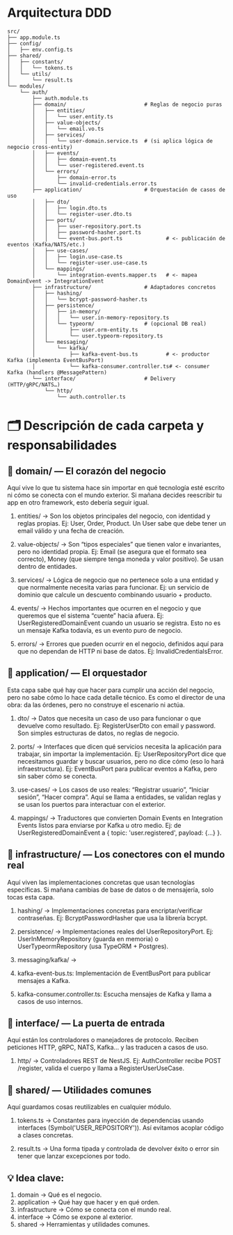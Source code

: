 # Arquitectura DDD

```
src/
├── app.module.ts
├── config/
│   ├── env.config.ts
├── shared/
│   ├── constants/
│   │   └── tokens.ts
│   └── utils/
│       └── result.ts
└── modules/
    └── auth/
        ├── auth.module.ts
        ├── domain/                         # Reglas de negocio puras
        │   ├── entities/
        │   │   └── user.entity.ts
        │   ├── value-objects/
        │   │   └── email.vo.ts
        │   ├── services/
        │   │   └── user-domain.service.ts  # (si aplica lógica de negocio cross-entity)
        │   ├── events/
        │   │   ├── domain-event.ts
        │   │   └── user-registered.event.ts
        │   └── errors/
        │       ├── domain-error.ts
        │       └── invalid-credentials.error.ts
        ├── application/                    # Orquestación de casos de uso
        │   ├── dto/
        │   │   ├── login.dto.ts
        │   │   └── register-user.dto.ts
        │   ├── ports/
        │   │   ├── user-repository.port.ts
        │   │   ├── password-hasher.port.ts
        │   │   └── event-bus.port.ts              # <- publicación de eventos (Kafka/NATS/etc.)
        │   ├── use-cases/
        │   │   ├── login.use-case.ts
        │   │   └── register-user.use-case.ts
        │   └── mappings/
        │       └── integration-events.mapper.ts   # <- mapea DomainEvent -> IntegrationEvent
        ├── infrastructure/                 # Adaptadores concretos
        │   ├── hashing/
        │   │   └── bcrypt-password-hasher.ts
        │   ├── persistence/
        │   │   ├── in-memory/
        │   │   │   └── user.in-memory-repository.ts
        │   │   └── typeorm/                # (opcional DB real)
        │   │       ├── user.orm-entity.ts
        │   │       └── user.typeorm-repository.ts
        │   └── messaging/
        │       └── kafka/
        │           ├── kafka-event-bus.ts         # <- productor Kafka (implementa EventBusPort)
        │           └── kafka-consumer.controller.ts# <- consumer Kafka (handlers @MessagePattern)
        └── interface/                      # Delivery (HTTP/gRPC/NATS…)
            └── http/
                └── auth.controller.ts

```

# 🗂️ Descripción de cada carpeta y responsabilidades

## 📂 domain/ — El corazón del negocio

Aquí vive lo que tu sistema hace sin importar en qué tecnología esté escrito ni cómo se conecta con el mundo exterior.
Si mañana decides reescribir tu app en otro framework, esto debería seguir igual.

1. entities/ → Son los objetos principales del negocio, con identidad y reglas propias.
Ej: User, Order, Product.
Un User sabe que debe tener un email válido y una fecha de creación.

2. value-objects/ → Son “tipos especiales” que tienen valor e invariantes, pero no identidad propia.
Ej: Email (se asegura que el formato sea correcto), Money (que siempre tenga moneda y valor positivo).
Se usan dentro de entidades.

3. services/ → Lógica de negocio que no pertenece solo a una entidad y que normalmente necesita varias para funcionar.
Ej: un servicio de dominio que calcule un descuento combinando usuario + producto.

4. events/ → Hechos importantes que ocurren en el negocio y que queremos que el sistema “cuente” hacia afuera.
Ej: UserRegisteredDomainEvent cuando un usuario se registra.
Esto no es un mensaje Kafka todavía, es un evento puro de negocio.

5. errors/ → Errores que pueden ocurrir en el negocio, definidos aquí para que no dependan de HTTP ni base de datos.
Ej: InvalidCredentialsError.

## 📂 application/ — El orquestador

Esta capa sabe qué hay que hacer para cumplir una acción del negocio, pero no sabe cómo lo hace cada detalle técnico.
Es como el director de una obra: da las órdenes, pero no construye el escenario ni actúa.

1. dto/ → Datos que necesita un caso de uso para funcionar o que devuelve como resultado.
Ej: RegisterUserDto con email y password.
Son simples estructuras de datos, no reglas de negocio.

2. ports/ → Interfaces que dicen qué servicios necesita la aplicación para trabajar, sin importar la implementación.
Ej: UserRepositoryPort dice que necesitamos guardar y buscar usuarios, pero no dice cómo (eso lo hará infraestructura).
Ej: EventBusPort para publicar eventos a Kafka, pero sin saber cómo se conecta.

3. use-cases/ → Los casos de uso reales: “Registrar usuario”, “Iniciar sesión”, “Hacer compra”.
Aquí se llama a entidades, se validan reglas y se usan los puertos para interactuar con el exterior.

4. mappings/ → Traductores que convierten Domain Events en Integration Events listos para enviarse por Kafka u otro medio.
Ej: de UserRegisteredDomainEvent a { topic: 'user.registered', payload: {...} }.

## 📂 infrastructure/ — Los conectores con el mundo real

Aquí viven las implementaciones concretas que usan tecnologías específicas.
Si mañana cambias de base de datos o de mensajería, solo tocas esta capa.

1. hashing/ → Implementaciones concretas para encriptar/verificar contraseñas.
Ej: BcryptPasswordHasher que usa la librería bcrypt.

2. persistence/ → Implementaciones reales del UserRepositoryPort.
Ej: UserInMemoryRepository (guarda en memoria) o UserTypeormRepository (usa TypeORM + Postgres).

3. messaging/kafka/ →

4. kafka-event-bus.ts: Implementación de EventBusPort para publicar mensajes a Kafka.

5. kafka-consumer.controller.ts: Escucha mensajes de Kafka y llama a casos de uso internos.

## 📂 interface/ — La puerta de entrada

Aquí están los controladores o manejadores de protocolo.
Reciben peticiones HTTP, gRPC, NATS, Kafka… y las traducen a casos de uso.

1. http/ → Controladores REST de NestJS.
Ej: AuthController recibe POST /register, valida el cuerpo y llama a RegisterUserUseCase.

## 📂 shared/ — Utilidades comunes

Aquí guardamos cosas reutilizables en cualquier módulo.

1. tokens.ts → Constantes para inyección de dependencias usando interfaces (Symbol('USER_REPOSITORY')).
Así evitamos acoplar código a clases concretas.

2. result.ts → Una forma tipada y controlada de devolver éxito o error sin tener que lanzar excepciones por todo.

## 💡 Idea clave:

1. domain → Qué es el negocio.
2. application → Qué hay que hacer y en qué orden.
3. infrastructure → Cómo se conecta con el mundo real.
4. interface → Cómo se expone al exterior.
5. shared → Herramientas y utilidades comunes.